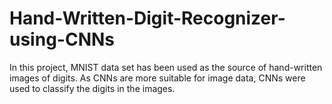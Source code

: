 # Hand-Written-Digit-Recognizer-using-CNNs
In this project, MNIST data set has been used as the source of hand-written images of digits. As CNNs are more suitable for image data, CNNs were used to classify the digits in the images.
